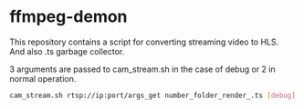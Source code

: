 # ffmpeg-demon

This repository contains a script for converting streaming video to HLS.<br>
And also .ts garbage collector. 

3 arguments are passed to cam_stream.sh in the case of debug or 2 in normal operation.<br>

```bash
cam_stream.sh rtsp://ip:port/args_get number_folder_render_.ts [debug]
